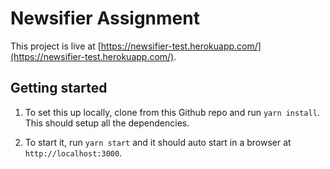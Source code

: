 # Newsifier Assignment

This project is live at [https://newsifier-test.herokuapp.com/](https://newsifier-test.herokuapp.com/).

## Getting started

1. To set this up locally, clone from this Github repo and run `yarn install`. This should setup all the dependencies.

2. To start it, run `yarn start` and it should auto start in a browser at `http://localhost:3000`.
